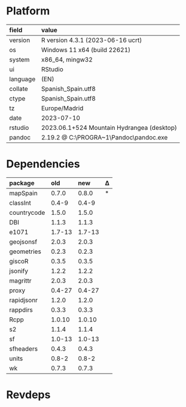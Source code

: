 # Platform

|field    |value                                      |
|:--------|:------------------------------------------|
|version  |R version 4.3.1 (2023-06-16 ucrt)          |
|os       |Windows 11 x64 (build 22621)               |
|system   |x86_64, mingw32                            |
|ui       |RStudio                                    |
|language |(EN)                                       |
|collate  |Spanish_Spain.utf8                         |
|ctype    |Spanish_Spain.utf8                         |
|tz       |Europe/Madrid                              |
|date     |2023-07-10                                 |
|rstudio  |2023.06.1+524 Mountain Hydrangea (desktop) |
|pandoc   |2.19.2 @ C:\PROGRA~1\Pandoc\pandoc.exe     |

# Dependencies

|package     |old    |new    |Δ  |
|:-----------|:------|:------|:--|
|mapSpain    |0.7.0  |0.8.0  |*  |
|classInt    |0.4-9  |0.4-9  |   |
|countrycode |1.5.0  |1.5.0  |   |
|DBI         |1.1.3  |1.1.3  |   |
|e1071       |1.7-13 |1.7-13 |   |
|geojsonsf   |2.0.3  |2.0.3  |   |
|geometries  |0.2.3  |0.2.3  |   |
|giscoR      |0.3.5  |0.3.5  |   |
|jsonify     |1.2.2  |1.2.2  |   |
|magrittr    |2.0.3  |2.0.3  |   |
|proxy       |0.4-27 |0.4-27 |   |
|rapidjsonr  |1.2.0  |1.2.0  |   |
|rappdirs    |0.3.3  |0.3.3  |   |
|Rcpp        |1.0.10 |1.0.10 |   |
|s2          |1.1.4  |1.1.4  |   |
|sf          |1.0-13 |1.0-13 |   |
|sfheaders   |0.4.3  |0.4.3  |   |
|units       |0.8-2  |0.8-2  |   |
|wk          |0.7.3  |0.7.3  |   |

# Revdeps

